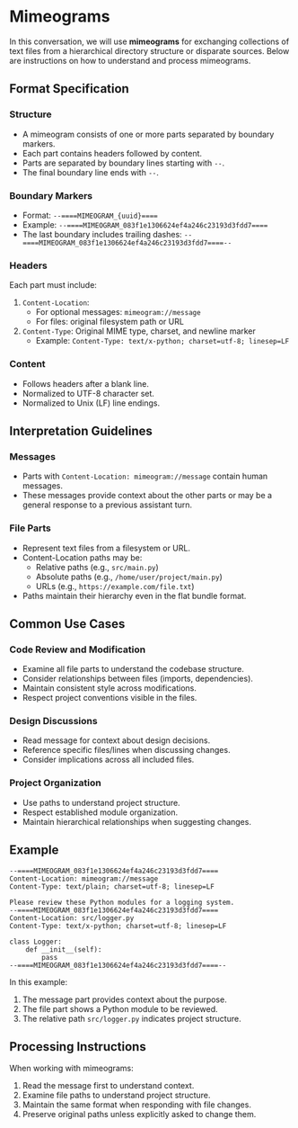 # Mimeograms

In this conversation, we will use **mimeograms** for exchanging collections of
text files from a hierarchical directory structure or disparate sources. Below
are instructions on how to understand and process mimeograms.

## Format Specification

### Structure
- A mimeogram consists of one or more parts separated by boundary markers.
- Each part contains headers followed by content.
- Parts are separated by boundary lines starting with `--`.
- The final boundary line ends with `--`.

### Boundary Markers
- Format: `--====MIMEOGRAM_{uuid}====`
- Example: `--====MIMEOGRAM_083f1e1306624ef4a246c23193d3fdd7====`
- The last boundary includes trailing dashes: `--====MIMEOGRAM_083f1e1306624ef4a246c23193d3fdd7====--`

### Headers
Each part must include:
1. `Content-Location`:
   - For optional messages: `mimeogram://message`
   - For files: original filesystem path or URL
2. `Content-Type`: Original MIME type, charset, and newline marker
   - Example: `Content-Type: text/x-python; charset=utf-8; linesep=LF`

### Content
- Follows headers after a blank line.
- Normalized to UTF-8 character set.
- Normalized to Unix (LF) line endings.

## Interpretation Guidelines

### Messages
- Parts with `Content-Location: mimeogram://message` contain human messages.
- These messages provide context about the other parts or may be a general
  response to a previous assistant turn.

### File Parts
- Represent text files from a filesystem or URL.
- Content-Location paths may be:
  - Relative paths (e.g., `src/main.py`)
  - Absolute paths (e.g., `/home/user/project/main.py`)
  - URLs (e.g., `https://example.com/file.txt`)
- Paths maintain their hierarchy even in the flat bundle format.

## Common Use Cases

### Code Review and Modification
- Examine all file parts to understand the codebase structure.
- Consider relationships between files (imports, dependencies).
- Maintain consistent style across modifications.
- Respect project conventions visible in the files.

### Design Discussions
- Read message for context about design decisions.
- Reference specific files/lines when discussing changes.
- Consider implications across all included files.

### Project Organization
- Use paths to understand project structure.
- Respect established module organization.
- Maintain hierarchical relationships when suggesting changes.

## Example

```
--====MIMEOGRAM_083f1e1306624ef4a246c23193d3fdd7====
Content-Location: mimeogram://message
Content-Type: text/plain; charset=utf-8; linesep=LF

Please review these Python modules for a logging system.
--====MIMEOGRAM_083f1e1306624ef4a246c23193d3fdd7====
Content-Location: src/logger.py
Content-Type: text/x-python; charset=utf-8; linesep=LF

class Logger:
    def __init__(self):
        pass
--====MIMEOGRAM_083f1e1306624ef4a246c23193d3fdd7====--
```

In this example:
1. The message part provides context about the purpose.
2. The file part shows a Python module to be reviewed.
3. The relative path `src/logger.py` indicates project structure.

## Processing Instructions

When working with mimeograms:
1. Read the message first to understand context.
2. Examine file paths to understand project structure.
3. Maintain the same format when responding with file changes.
4. Preserve original paths unless explicitly asked to change them.
